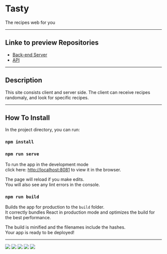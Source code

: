 
# Tasty

The recipes web for you
____________________________________________


## Linke to preview Repositories

- [Back-end Server](https://github.com/SISE-Web-Development-Environments/assignment-3-2-yarin-dana)
- [API](https://app.swaggerhub.com/apis-docs/danaSror/Assigment3.1/1.0.0)

---

##  Description

 This site consists client and server side. 
 The client can receive recipes randomaly, and look for specific recipes.

---

##  How To Install



In the project directory, you can run:

### `npm install`
### `npm run serve`

To run the app in the development mode<br>
click here:  [http://localhost:8081](http://localhost:8081) to view it in the browser.<br>

The page will reload if you make edits.<br>
You will also see any lint errors in the console.

### `npm run build`

Builds the app for production to the `build` folder.<br>
It correctly bundles React in production mode and optimizes the build for the best performance.

The build is minified and the filenames include the hashes.<br>
Your app is ready to be deployed!

---
<img src="https://res.cloudinary.com/dfgjujaok/image/upload/v1613388480/Screenshot_9_x3qjax.jpg"   />


<img src="https://res.cloudinary.com/dfgjujaok/image/upload/v1613388479/Screenshot_8_ftzuk9.jpg"   />

<img src="https://res.cloudinary.com/dfgjujaok/image/upload/v1613388480/Screenshot_5_f1uxrb.jpg"   />

<img src="https://res.cloudinary.com/dfgjujaok/image/upload/v1613388481/Screenshot_10_ya8t2s.jpg"   />

<img src="https://res.cloudinary.com/dfgjujaok/image/upload/v1613388480/Screenshot_11_jpashk.jpg"   />

